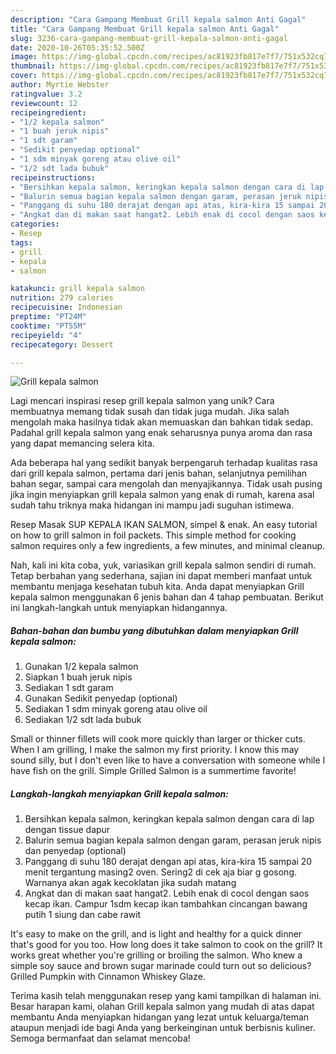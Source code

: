 ```yaml
---
description: "Cara Gampang Membuat Grill kepala salmon Anti Gagal"
title: "Cara Gampang Membuat Grill kepala salmon Anti Gagal"
slug: 3236-cara-gampang-membuat-grill-kepala-salmon-anti-gagal
date: 2020-10-26T05:35:52.500Z
image: https://img-global.cpcdn.com/recipes/ac81923fb817e7f7/751x532cq70/grill-kepala-salmon-foto-resep-utama.jpg
thumbnail: https://img-global.cpcdn.com/recipes/ac81923fb817e7f7/751x532cq70/grill-kepala-salmon-foto-resep-utama.jpg
cover: https://img-global.cpcdn.com/recipes/ac81923fb817e7f7/751x532cq70/grill-kepala-salmon-foto-resep-utama.jpg
author: Myrtie Webster
ratingvalue: 3.2
reviewcount: 12
recipeingredient:
- "1/2 kepala salmon"
- "1 buah jeruk nipis"
- "1 sdt garam"
- "Sedikit penyedap optional"
- "1 sdm minyak goreng atau olive oil"
- "1/2 sdt lada bubuk"
recipeinstructions:
- "Bersihkan kepala salmon, keringkan kepala salmon dengan cara di lap dengan tissue dapur"
- "Balurin semua bagian kepala salmon dengan garam, perasan jeruk nipis dan penyedap (optional)"
- "Panggang di suhu 180 derajat dengan api atas, kira-kira 15 sampai 20 menit tergantung masing2 oven. Sering2 di cek aja biar g gosong. Warnanya akan agak kecoklatan jika sudah matang"
- "Angkat dan di makan saat hangat2. Lebih enak di cocol dengan saos kecap ikan. Campur 1sdm kecap ikan tambahkan cincangan bawang putih 1 siung dan cabe rawit"
categories:
- Resep
tags:
- grill
- kepala
- salmon

katakunci: grill kepala salmon 
nutrition: 279 calories
recipecuisine: Indonesian
preptime: "PT24M"
cooktime: "PT55M"
recipeyield: "4"
recipecategory: Dessert

---
```



![Grill kepala salmon](https://img-global.cpcdn.com/recipes/ac81923fb817e7f7/751x532cq70/grill-kepala-salmon-foto-resep-utama.jpg)

Lagi mencari inspirasi resep grill kepala salmon yang unik? Cara membuatnya memang tidak susah dan tidak juga mudah. Jika salah mengolah maka hasilnya tidak akan memuaskan dan bahkan tidak sedap. Padahal grill kepala salmon yang enak seharusnya punya aroma dan rasa yang dapat memancing selera kita.

Ada beberapa hal yang sedikit banyak berpengaruh terhadap kualitas rasa dari grill kepala salmon, pertama dari jenis bahan, selanjutnya pemilihan bahan segar, sampai cara mengolah dan menyajikannya. Tidak usah pusing jika ingin menyiapkan grill kepala salmon yang enak di rumah, karena asal sudah tahu triknya maka hidangan ini mampu jadi suguhan istimewa.

Resep Masak SUP KEPALA IKAN SALMON, simpel &amp; enak. An easy tutorial on how to grill salmon in foil packets. This simple method for cooking salmon requires only a few ingredients, a few minutes, and minimal cleanup.


Nah, kali ini kita coba, yuk, variasikan grill kepala salmon sendiri di rumah. Tetap berbahan yang sederhana, sajian ini dapat memberi manfaat untuk membantu menjaga kesehatan tubuh kita. Anda dapat menyiapkan Grill kepala salmon menggunakan 6 jenis bahan dan 4 tahap pembuatan. Berikut ini langkah-langkah untuk menyiapkan hidangannya.

<!--inarticleads1-->

##### Bahan-bahan dan bumbu yang dibutuhkan dalam menyiapkan Grill kepala salmon:

1. Gunakan 1/2 kepala salmon
1. Siapkan 1 buah jeruk nipis
1. Sediakan 1 sdt garam
1. Gunakan Sedikit penyedap (optional)
1. Sediakan 1 sdm minyak goreng atau olive oil
1. Sediakan 1/2 sdt lada bubuk


Small or thinner fillets will cook more quickly than larger or thicker cuts. When I am grilling, I make the salmon my first priority. I know this may sound silly, but I don&#39;t even like to have a conversation with someone while I have fish on the grill. Simple Grilled Salmon is a summertime favorite! 

<!--inarticleads2-->

##### Langkah-langkah menyiapkan Grill kepala salmon:

1. Bersihkan kepala salmon, keringkan kepala salmon dengan cara di lap dengan tissue dapur
1. Balurin semua bagian kepala salmon dengan garam, perasan jeruk nipis dan penyedap (optional)
1. Panggang di suhu 180 derajat dengan api atas, kira-kira 15 sampai 20 menit tergantung masing2 oven. Sering2 di cek aja biar g gosong. Warnanya akan agak kecoklatan jika sudah matang
1. Angkat dan di makan saat hangat2. Lebih enak di cocol dengan saos kecap ikan. Campur 1sdm kecap ikan tambahkan cincangan bawang putih 1 siung dan cabe rawit


It&#39;s easy to make on the grill, and is light and healthy for a quick dinner that&#39;s good for you too. How long does it take salmon to cook on the grill? It works great whether you&#39;re grilling or broiling the salmon. Who knew a simple soy sauce and brown sugar marinade could turn out so delicious? Grilled Pumpkin with Cinnamon Whiskey Glaze. 

Terima kasih telah menggunakan resep yang kami tampilkan di halaman ini. Besar harapan kami, olahan Grill kepala salmon yang mudah di atas dapat membantu Anda menyiapkan hidangan yang lezat untuk keluarga/teman ataupun menjadi ide bagi Anda yang berkeinginan untuk berbisnis kuliner. Semoga bermanfaat dan selamat mencoba!
